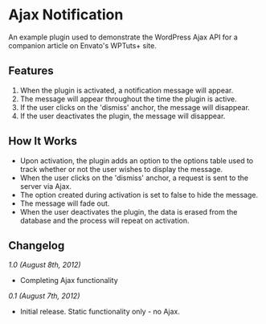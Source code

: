 # Ajax Notification

An example plugin used to demonstrate the WordPress Ajax API for a companion article on Envato's WPTuts+ site.

## Features

1. When the plugin is activated, a notification message will appear.
2. The message will appear throughout the time the plugin is active.
3. If the user clicks on the 'dismiss' anchor, the message will disappear.
4. If the user deactivates the plugin, the message will disappear.

## How It Works

* Upon activation, the plugin adds an option to the options table used to track whether or not the user wishes to display the message.
* When the user clicks on the 'dismiss' anchor, a request is sent to the server via Ajax.
* The option created during activation is set to false to hide the message.
* The message will fade out.
* When the user deactivates the plugin, the data is erased from the database and the process will repeat on activation.

## Changelog

_1.0 (August 8th, 2012)_

* Completing Ajax functionality

_0.1 (August 7th, 2012)_

* Initial release. Static functionality only - no Ajax.